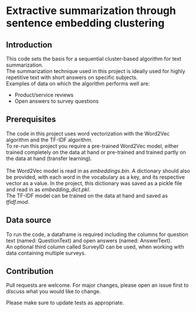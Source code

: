 # Extractive summarization through sentence embedding clustering 

## Introduction

This code sets the basis for a sequential cluster-based algorithm for text summarization. <br>
The summarization technique used in this project is ideally used for highly repetitive text with short answers on specific subjects. <br>
Examples of data on which the algorithm performs well are: <br> 
*  Product/service reviews
*  Open answers to survey questions

## Prerequisites 

The code in this project uses word vectorization with the Word2Vec algorithm and the TF-IDF algorithm. <br> 
To re-run this project you require a pre-trained Word2Vec model, either trained completely on the data at hand or pre-trained and trained partly on the data at hand (transfer learning). <br> 
<br>
The Word2Vec model is read in as _embeddings.bin_. A dictionary should also be provided, with each word in the vocabulary as a key, and its respective vector as a value. In the project, this dictionary was saved as a pickle file and read in as _embedding_dict.pkl_. <br>
The TF-IDF model can be trained on the data at hand and saved as _tfidf.mod_.

## Data source

To run the code, a dataframe is required including the columns for question text (named: QuestionText) and open answers (named: AnswerText). <br> 
An optional third column called SurveyID can be used, when working with data containing multiple surveys.  

## Contribution 

Pull requests are welcome. For major changes, please open an issue first to discuss what you would like to change. <br>

Please make sure to update tests as appropriate.
